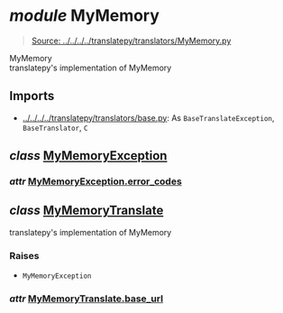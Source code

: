 # *module* **MyMemory**

> [Source: ../../../../translatepy/translators/MyMemory.py](../../../../translatepy/translators/MyMemory.py#L0)

MyMemory  
translatepy's implementation of MyMemory

## Imports

- [../../../../translatepy/translators/base.py](../../../../translatepy/translators/base.py): As `BaseTranslateException`, `BaseTranslator`, `C`

## *class* [**MyMemoryException**](../../../../translatepy/translators/MyMemory.py#L16-L19)

### *attr* [MyMemoryException.**error_codes**](../../../../translatepy/translators/MyMemory.py#L17)

## *class* [**MyMemoryTranslate**](../../../../translatepy/translators/MyMemory.py#L22-L81)

translatepy's implementation of MyMemory

### Raises

- `MyMemoryException`

### *attr* [MyMemoryTranslate.**base_url**](../../../../translatepy/translators/MyMemory.py#L26)
